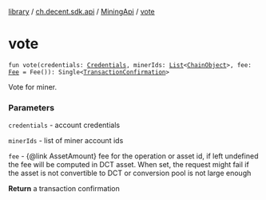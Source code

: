 [library](../../index.md) / [ch.decent.sdk.api](../index.md) / [MiningApi](index.md) / [vote](./vote.md)

# vote

`fun vote(credentials: `[`Credentials`](../../ch.decent.sdk.crypto/-credentials/index.md)`, minerIds: `[`List`](https://kotlinlang.org/api/latest/jvm/stdlib/kotlin.collections/-list/index.html)`<`[`ChainObject`](../../ch.decent.sdk.model/-chain-object/index.md)`>, fee: `[`Fee`](../../ch.decent.sdk.model/-fee/index.md)` = Fee()): Single<`[`TransactionConfirmation`](../../ch.decent.sdk.model/-transaction-confirmation/index.md)`>`

Vote for miner.

### Parameters

`credentials` - account credentials

`minerIds` - list of miner account ids

`fee` - {@link AssetAmount} fee for the operation or asset id, if left undefined the fee will be computed in DCT asset.
When set, the request might fail if the asset is not convertible to DCT or conversion pool is not large enough

**Return**
a transaction confirmation

